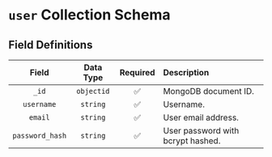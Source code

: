 # `user` Collection Schema

## Field Definitions

|      Field      | Data Type  | Required | Description                       |
| :-------------: | :--------: | :------: | :-------------------------------- |
|      `_id`      | `objectid` |    ✅    | MongoDB document ID.              |
|   `username`    |  `string`  |    ✅    | Username.                         |
|     `email`     |  `string`  |    ✅    | User email address.               |
| `password_hash` |  `string`  |    ✅    | User password with bcrypt hashed. |

